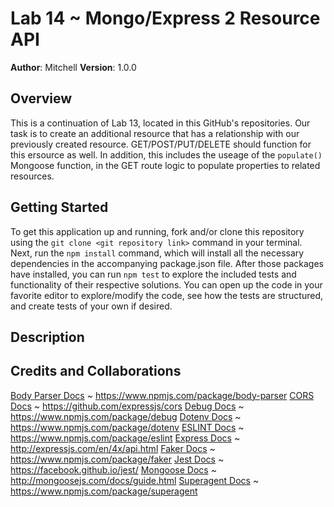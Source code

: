 # Lab 14 ~ Mongo/Express 2 Resource API

**Author**: Mitchell
**Version**: 1.0.0

## Overview
This is a continuation of Lab 13, located in this GitHub's repositories. Our task is to create an additional resource that has a relationship with our previously created resource. GET/POST/PUT/DELETE should function for this ersource as well. In addition, this includes the useage of the `populate()` Mongoose function, in the GET route logic to populate properties to related resources.

## Getting Started
To get this application up and running, fork and/or clone this repository using the `git clone <git repository link>` command in your terminal. Next, run the `npm install` command, which will install all the necessary dependencies in the accompanying package.json file. After those packages have installed, you can run `npm test` to explore the included tests and functionality of their respective solutions. You can open up the code in your favorite editor to explore/modify the code, see how the tests are structured, and create tests of your own if desired.

## Description


## Credits and Collaborations
[Body Parser Docs](https://www.npmjs.com/package/body-parser) ~ https://www.npmjs.com/package/body-parser
[CORS Docs](https://github.com/expressjs/cors) ~ https://github.com/expressjs/cors
[Debug Docs](https://www.npmjs.com/package/debug) ~ https://www.npmjs.com/package/debug
[Dotenv Docs](https://www.npmjs.com/package/dotenv) ~ https://www.npmjs.com/package/dotenv
[ESLINT Docs](https://www.npmjs.com/package/eslint) ~ https://www.npmjs.com/package/eslint
[Express Docs](http://expressjs.com/en/4x/api.html) ~ http://expressjs.com/en/4x/api.html
[Faker Docs](https://www.npmjs.com/package/faker) ~ https://www.npmjs.com/package/faker
[Jest Docs](https://facebook.github.io/jest/) ~ https://facebook.github.io/jest/
[Mongoose Docs](http://mongoosejs.com/docs/guide.html) ~ http://mongoosejs.com/docs/guide.html
[Superagent Docs](https://www.npmjs.com/package/superagent) ~ https://www.npmjs.com/package/superagent

